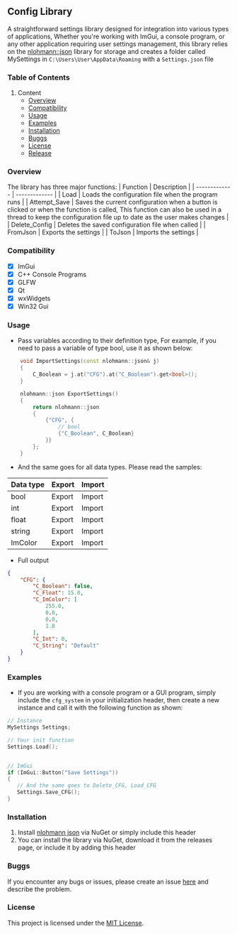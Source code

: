 ## Config Library
A straightforward settings library designed for integration into various types of applications, Whether you're working with ImGui, a console program, or any other application requiring user settings management, this library relies on the [nlohmann::json](https://github.com/nlohmann/json) library for storage and creates a folder called MySettings in `C:\Users\User\AppData\Roaming` with a `Settings.json` file

### Table of Contents
1. Content
     - [Overview](https://github.com/xidenlz/cfg_system/tree/main?tab=readme-ov-file#overview)
     - [Compatibility](https://github.com/xidenlz/cfg_system/tree/main?tab=readme-ov-file#compatibility)
     - [Usage](https://github.com/xidenlz/cfg_system/tree/main?tab=readme-ov-file#usage)
     - [Examples](https://github.com/xidenlz/cfg_system/tree/main?tab=readme-ov-file#examples)
     - [Installation](https://github.com/xidenlz/cfg_system/tree/main?tab=readme-ov-file#installation)
     - [Buggs](https://github.com/xidenlz/cfg_system/tree/main?tab=readme-ov-file#buggs)
     - [License](https://github.com/xidenlz/cfg_system/tree/main?tab=readme-ov-file#license)
     - [Release]()



### Overview
The library has three major functions:
| Function  | Description |
| ------------- | ------------- |
| Load | Loads the configuration file when the program runs  |
| Attempt_Save  |  Saves the current configuration when a button is clicked or when the function is called, This function can also be used in a thread to keep the configuration file up to date as the user makes changes  |
| Delete_Config  | Deletes the saved configuration file when called  |
| FromJson  | Exports the settings  |
| ToJson  | Imports the settings   |


### Compatibility 
- [x] ImGui
- [x] C++ Console Programs
- [x] GLFW
- [x] Qt 
- [x] wxWidgets
- [x] Win32 Gui

### Usage 
- Pass variables according to their definition type, For example, if you need to pass a variable of type bool, use it as shown below:
```cpp
    void ImportSettings(const nlohmann::json& j)
    {
        C_Boolean = j.at("CFG").at("C_Boolean").get<bool>(); 
    }

    nlohmann::json ExportSettings()
    {
        return nlohmann::json
        {
            {"CFG", {
                // bool 
                {"C_Boolean", C_Boolean}
            }}
        };
    }
```


- And the same goes for all data types. Please read the samples:



| **Data type** | **Export** | **Import** |
| :---         | :---       | :---  |
| bool   | Export    | Import    |
| int   | Export    | Import    |
| float   | Export    | Import    |
| string   | Export    | Import    |
| ImColor   | Export    | Import    |

- Full output
```json
{
    "CFG": {
        "C_Boolean": false,
        "C_Float": 15.0,
        "C_ImColor": [
            255.0,
            0.0,
            0.0,
            1.0
        ],
        "C_Int": 0,
        "C_String": "Default"
    }
}
```
### Examples 
- If you are working with a console program or a GUI program, simply include the `cfg_system` in your initialization header, then create a new instance and call it with the following function as shown:
```cpp
// Instance
MySettings Settings;

// Your init function
Settings.Load();


// ImGui
if (ImGui::Button("Save Settings"))
{
   // And the same goes to Delete_CFG, Load_CFG
   Settings.Save_CFG();
}
```

### Installation
1. Install [nlohmann json](https://github.com/nlohmann/json) via NuGet or simply include this header
2. You can install the library via NuGet, download it from the releases page, or include it by adding this header


### Buggs
If you encounter any bugs or issues, please create an issue [here](https://github.com/xidenlz/cfg_system/issues/new) and describe the problem.


### License 
This project is licensed under the [MIT License](https://github.com/xidenlz/cfg_system/blob/main/LICENSE).

